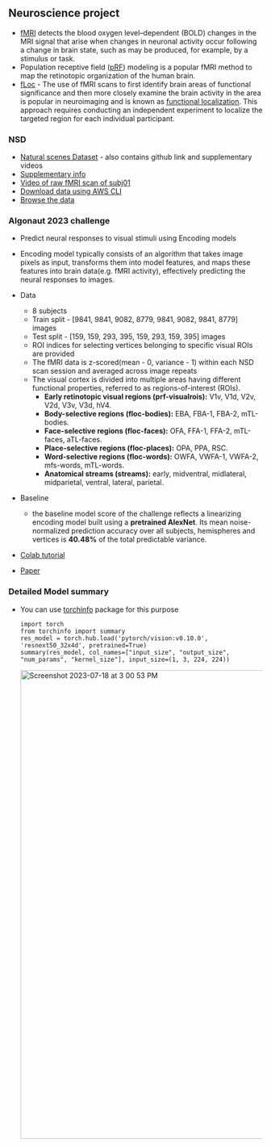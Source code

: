 ## Neuroscience project

- [fMRI](https://www.ncbi.nlm.nih.gov/pmc/articles/PMC162295/) detects the blood oxygen level–dependent (BOLD) changes in the MRI signal that arise when changes in neuronal activity occur following a change in brain state, such as may be produced, for example, by a stimulus or task.
- Population receptive field ([pRF](https://brainlife.io/docs/tutorial/prf-mapping/)) modeling is a popular fMRI method to map the retinotopic organization of the human brain.
- [fLoc](https://github.com/VPNL/fLoc) - The use of fMRI scans to first identify brain areas of functional significance and then more closely examine the brain activity in the area is popular in neuroimaging and is known as [functional localization](https://www.ncbi.nlm.nih.gov/pmc/articles/PMC9167083/). This approach requires conducting an independent experiment to localize the targeted region for each individual participant.
  

### NSD
  - [Natural scenes Dataset](https://osf.io/zyb3t/wiki/home/) - also contains github link and supplementary videos
  - [Supplementary info](https://www.nature.com/articles/s41593-021-00962-x#Sec55)
  - [Video of raw fMRI scan of subj01](https://osf.io/5sx2p)
  - [Download data using AWS CLI](https://aws.amazon.com/marketplace/pp/prodview-otyj4ovtx7ypo#resources)
  - [Browse the data](https://natural-scenes-dataset.s3.amazonaws.com/index.html)

### Algonaut 2023 challenge
  - Predict neural responses to visual stimuli using Encoding models
  - Encoding model typically consists of an algorithm that takes image pixels as input, transforms them into model features, and maps these features into brain data(e.g. fMRI activity), effectively predicting the neural responses to images.
  - Data
      - 8 subjects
      - Train split - [9841, 9841, 9082, 8779, 9841, 9082, 9841, 8779] images
      - Test split - [159, 159, 293, 395, 159, 293, 159, 395] images
      - ROI indices for selecting vertices belonging to specific visual ROIs are provided
      - The fMRI data is z-scored(mean - 0, variance - 1) within each NSD scan session and averaged across image repeats
      - The visual cortex is divided into multiple areas having different functional properties, referred to as regions-of-interest (ROIs).
          - **Early retinotopic visual regions (prf-visualrois):** V1v, V1d, V2v, V2d, V3v, V3d, hV4.
          - **Body-selective regions (floc-bodies):** EBA, FBA-1, FBA-2, mTL-bodies.
          - **Face-selective regions (floc-faces):** OFA, FFA-1, FFA-2, mTL-faces, aTL-faces.
          - **Place-selective regions (floc-places):** OPA, PPA, RSC.
          - **Word-selective regions (floc-words):** OWFA, VWFA-1, VWFA-2, mfs-words, mTL-words.
          - **Anatomical streams (streams):** early, midventral, midlateral, midparietal, ventral, lateral, parietal.
  - Baseline
      - the baseline model score of the challenge reflects a linearizing encoding model built using a **pretrained AlexNet**. Its mean noise-normalized prediction accuracy over all subjects, hemispheres and vertices is **40.48%** of the total predictable variance.
        
  - [Colab tutorial](https://colab.research.google.com/drive/1bLJGP3bAo_hAOwZPHpiSHKlt97X9xsUw?usp=share_link)
  - [Paper](https://arxiv.org/abs/2301.03198)
        
### Detailed Model summary
  - You can use [torchinfo](https://github.com/tyleryep/torchinfo) package for this purpose
    ```
    import torch
    from torchinfo import summary
    res_model = torch.hub.load('pytorch/vision:v0.10.0', 'resnext50_32x4d', pretrained=True)
    summary(res_model, col_names=["input_size", "output_size", "num_params", "kernel_size"], input_size=(1, 3, 224, 224))
    ```
    <img width="929" alt="Screenshot 2023-07-18 at 3 00 53 PM" src="https://github.com/mkmohan003/gallirallus/assets/134788080/e67816cc-21d7-4702-a306-d7e6b8ec677b">

  

    
